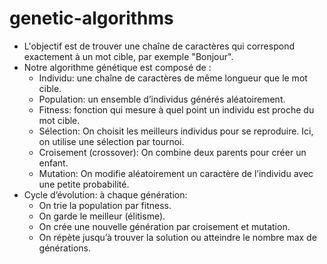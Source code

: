 # genetic-algorithms
* L'objectif est de trouver une chaîne de caractères qui correspond exactement à un mot cible, par exemple "Bonjour".
* Notre algorithme génétique est composé de :
  * Individu: une chaîne de caractères de même longueur que le mot cible.
  * Population: un ensemble d’individus générés aléatoirement.
  * Fitness: fonction qui mesure à quel point un individu est proche du mot cible.
  * Sélection: On choisit les meilleurs individus pour se reproduire. Ici, on utilise une sélection par tournoi.
  * Croisement (crossover): On combine deux parents pour créer un enfant.
  * Mutation: On modifie aléatoirement un caractère de l’individu avec une petite probabilité.  
* Cycle d’évolution: à chaque génération:
  * On trie la population par fitness.
  * On garde le meilleur (élitisme).
  * On crée une nouvelle génération par croisement et mutation.
  * On répète jusqu’à trouver la solution ou atteindre le nombre max de générations.
